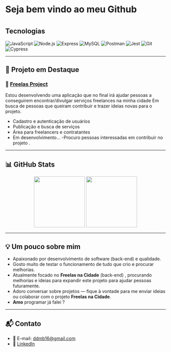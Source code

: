 

<h1 align="left">Seja bem vindo ao meu Github <h1>

## Tecnologias ##

![JavaScript](https://img.shields.io/badge/-JavaScript-05122A?style=flat&logo=javascript)
![Node.js](https://img.shields.io/badge/-Node.js-05122A?style=flat&logo=node.js)
![Express](https://img.shields.io/badge/-Express-05122A?style=flat&logo=express)
![MySQL](https://img.shields.io/badge/-MySQL-05122A?style=flat&logo=mysql)
![Postman](https://img.shields.io/badge/-Postman-05122A?style=flat&logo=postman)
![Jest](https://img.shields.io/badge/-Jest-05122A?style=flat&logo=jest)
![Git](https://img.shields.io/badge/-Git-05122A?style=flat&logo=git)
![Cypress](https://img.shields.io/badge/-Cypress-17202C?style=flat&logo=cypress&logoColor=white)

---

## 🚀 Projeto em Destaque

### 💼 [Freelas Project](https://github.com/drauzin/freelas-project)
Estou desenvolvendo uma aplicação que no final irá ajudar pessoas a conseguirem encontrar/divulgar serviços freelances na minha cidade
Em busca de pessoas que queiram contribuir e trazer ideias novas para o projeto.

- Cadastro e autenticação de usuários
- Publicação e busca de serviços
- Área para freelancers e contratantes
- Em desenvolvimento...
-Procuro pessoas interessadas em contribuir no projeto .
---

## 📊 GitHub Stats

<div align="center">
  <img height="160em" src="https://github-readme-stats.vercel.app/api?username=drauzin&show_icons=true&theme=tokyonight&include_all_commits=true&count_private=true"/>
  <img height="160em" src="https://github-readme-stats.vercel.app/api/top-langs/?username=drauzin&layout=compact&langs_count=7&theme=tokyonight"/>
</div>

---

## 💡 Um pouco sobre mim

- Apaixonado por desenvolvimento de software (back-end) e qualidade.  
- Gosto muito de testar o funcionamento de tudo que crio e procurar melhorias.  
- Atualmente focado no **Freelas na Cidade** (back-end) , procurando melhorias e ideias para expandir este projeto para ajudar pessoas futuramente.
- Adoro conversar sobre projetos — fique à vontade para me enviar ideias ou colaborar com o projeto **Freelas na Cidade**.
- **Amo** programar já falei ?  

---
## 📬 Contato

- 📧 E-mail: ddmb16@gmail.com  
- 💼 [LinkedIn](https://linkedin.com/in/drauziodominik)

